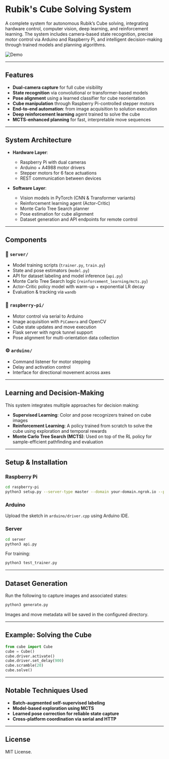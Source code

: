 # Rubik's Cube Solving System

A complete system for autonomous Rubik’s Cube solving, integrating hardware control, computer vision, deep learning, and reinforcement learning. The system includes camera-based state recognition, precise motor control via Arduino and Raspberry Pi, and intelligent decision-making through trained models and planning algorithms.

![Demo](assets/video.gif)

---

## Features

* **Dual-camera capture** for full cube visibility
* **State recognition** via convolutional or transformer-based models
* **Pose alignment** using a learned classifier for cube reorientation
* **Cube manipulation** through Raspberry Pi-controlled stepper motors
* **End-to-end automation**: from image acquisition to solution execution
* **Deep reinforcement learning** agent trained to solve the cube
* **MCTS-enhanced planning** for fast, interpretable move sequences

---

## System Architecture

* **Hardware Layer**:

  * Raspberry Pi with dual cameras
  * Arduino + A4988 motor drivers
  * Stepper motors for 6 face actuations
  * REST communication between devices

* **Software Layer**:

  * Vision models in PyTorch (CNN & Transformer variants)
  * Reinforcement learning agent (Actor-Critic)
  * Monte Carlo Tree Search planner
  * Pose estimation for cube alignment
  * Dataset generation and API endpoints for remote control

---

## Components

### 🎯 `server/`

* Model training scripts (`trainer.py`, `train.py`)
* State and pose estimators (`model.py`)
* API for dataset labeling and model inference (`api.py`)
* Monte Carlo Tree Search logic (`reinforcement_learning/mcts.py`)
* Actor-Critic policy model with warm-up + exponential LR decay
* Evaluation & tracking via `wandb`

### 🤖 `raspberry-pi/`

* Motor control via serial to Arduino
* Image acquisition with `PiCamera` and OpenCV
* Cube state updates and move execution
* Flask server with ngrok tunnel support
* Pose alignment for multi-orientation data collection

### ⚙️ `arduino/`

* Command listener for motor stepping
* Delay and activation control
* Interface for directional movement across axes

---

## Learning and Decision-Making

This system integrates multiple approaches for decision making:

* **Supervised Learning**: Color and pose recognizers trained on cube images
* **Reinforcement Learning**: A policy trained from scratch to solve the cube using exploration and temporal rewards
* **Monte Carlo Tree Search (MCTS)**: Used on top of the RL policy for sample-efficient pathfinding and evaluation

---

## Setup & Installation

### Raspberry Pi

```bash
cd raspberry-pi
python3 setup.py --server-type master --domain your-domain.ngrok.io --port 8000 --token your-ngrok-token
```

### Arduino

Upload the sketch in `arduino/driver.cpp` using Arduino IDE.

### Server

```bash
cd server
python3 api.py
```

For training:

```bash
python3 test_trainer.py
```

---

## Dataset Generation

Run the following to capture images and associated states:

```bash
python3 generate.py
```

Images and move metadata will be saved in the configured directory.

---

## Example: Solving the Cube

```python
from cube import Cube
cube = Cube()
cube.driver.activate()
cube.driver.set_delay(900)
cube.scramble(20)
cube.solve()
```

---

## Notable Techniques Used

* **Batch-augmented self-supervised labeling**
* **Model-based exploration using MCTS**
* **Learned pose correction for reliable state capture**
* **Cross-platform coordination via serial and HTTP**

---

## License

MIT License.
